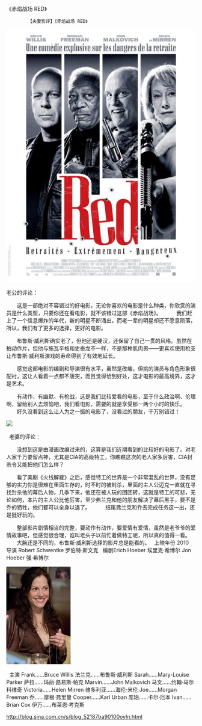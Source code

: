 《赤焰战场 RED》

			【夫妻影评】《赤焰战场 RED》

![](./img/52187ba9t9c6757f3a059&690.jpg)


老公的评论：
 

　　这是一部绝对不容错过的好电影，无论你喜欢的电影是什么种类，你欣赏的演员是什么类型，只要你还在看电影，就不该错过这部《赤焰战场》。
 
　　我们赶上了一个信息爆炸的年代，新的明星不断涌出，而老一辈的明星却还不愿意陨落，所以，我们有了更多的选择，更好的电影。
 

　　布鲁斯·威利斯确实老了，但他还是硬汉，还保留了自己一贯的风格。虽然在拍动作片，但他与施瓦辛格和史泰龙不一样，不是那种肌肉男——更喜欢使用枪支让布鲁斯·威利斯演戏的寿命得到了有效地延长。
 

　　感觉这部电影的编剧和导演很有水平，虽然是改编，但挑的演员与角色形象很配衬，这让人看着一点都不唐突，而且觉得恰到好处，这才电影的最高境界，这才是艺术。
 

　　有动作、有幽默、有枪战，这是我们比较爱看的电影，至于什么政治啊、伦理啊，留给别人去烦恼吧，我们看电影，需要的就是享受那一两个小时的快乐。
 
　　好久没看到这么让人为之一振的电影了，没看过的朋友，千万别错过！
 

![](./img/52187ba9t760a5605e3b4&690.jpg)


 
老婆的评论：
 

　　没想到这是由漫画改编过来的，这算是我们近期看到的比较好的电影了。对老人家千万要留点神，尤其是CIA的高级特工，你瞧瞧这次的老人家多厉害，CIA封杀令又能把他们怎么样？
 

　　看了美剧《火线解雇》之后，感觉特工的世界是一个非常混乱的世界，没有足够的实力你是很难在里面生存的，时不时的被封杀，里面的主人公迈克一直就在寻找封杀他的幕后人物，几季下来，他还在被人玩的团团转，这就是特工的可悲，无论如何，本片的主人公比他厉害，至少弗兰克和他的朋友解决了幕后黑手，要不是乔的牺牲，他们都可以全身以退了。
 
　　结尾弗兰克和乔去完成任务这一出，还是挺好玩的。
 

　　整部影片剧情相当的完整，要动作有动作，要爱情有爱情，虽然是老爷爷的爱情故事吧，但感觉很合理，谁叫老头子以前忙着做特工呢，所以真的值得一看。
 
　　大腕还是不同的，布鲁斯·威利斯选择的影片总是能看的。
 
上映年份
2010
 
导演
Robert Schwentke
罗伯特·斯文克
 
编剧Erich Hoeber
埃里克·希博尔
Jon Hoeber
强·希博尔
 

![](./img/52187ba9t9c67625a9da0&690.jpg)



 
主演
Frank……Bruce Willis
法兰克……布鲁斯·威利斯
Sarah……Mary-Louise Parker
萨拉……玛丽·路易斯·帕克
Marvin……John Malkovich
马文……约翰·马尔科维奇
Victoria……Helen Mirren
维多利亚……海伦·米伦
Joe……Morgan Freeman
乔……摩根·弗里曼
Cooper……Karl Urban
库珀……卡尔·厄本
Ivan……Brian Cox
伊万……布莱恩·考克斯							
		
http://blog.sina.com.cn/s/blog_52187ba90100oyln.html

